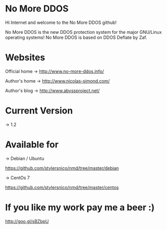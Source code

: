 No More DDOS
============

Hi Internet and welcome to the No More DDOS github!


No More DDOS is the new DDOS protection system for the major GNU/Linux operating systems!
No More DDOS is based on DDOS Deflate by Zaf.


Websites
===============

Official home -> http://www.no-more-ddos.info/

Author's home -> http://www.nicolas-simond.com/

Author's blog -> http://www.abyssproject.net/


Current Version
===============

-> 1.2


Available for
=============

-> Debian / Ubuntu

https://github.com/stylersnico/nmd/tree/master/debian

-> CentOs 7

https://github.com/stylersnico/nmd/tree/master/centos


If you like my work pay me a beer :)
====================================

http://goo.gl/sBZbpU
